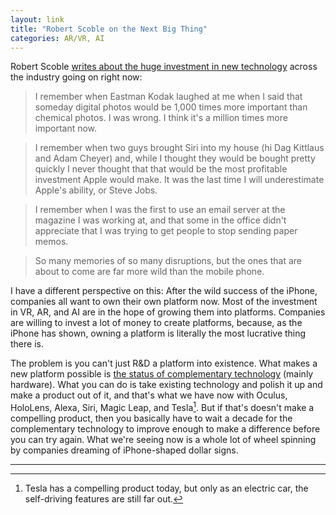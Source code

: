```yaml
---
layout: link
title: "Robert Scoble on the Next Big Thing"
categories: AR/VR, AI
---
```


Robert Scoble [writes about the huge investment in new technology](https://www.linkedin.com/pulse/what-would-hillel-fuld-do-robert-scoble/) across the industry going on right now:

> I remember when Eastman Kodak laughed at me when I said that someday digital photos would be 1,000 times more important than chemical photos. I was wrong. I think it's a million times more important now.

> I remember when two guys brought Siri into my house (hi Dag Kittlaus and Adam Cheyer) and, while I thought they would be bought pretty quickly I never thought that that would be the most profitable investment Apple would make. It was the last time I will underestimate Apple's ability, or Steve Jobs. 

> I remember when I was the first to use an email server at the magazine I was working at, and that some in the office didn't appreciate that I was trying to get people to stop sending paper memos.

> So many memories of so many disruptions, but the ones that are about to come are far more wild than the mobile phone.

I have a different perspective on this: After the wild success of the iPhone, companies all want to own their own platform now. Most of the investment in VR, AR, and AI are in the hope of growing them into platforms. Companies are willing to invest a lot of money to create platforms, because, as the iPhone has shown, owning a platform is literally the most lucrative thing there is.

The problem is you can't just R&D a platform into existence. What makes a new platform possible is [the status of complementary technology](https://blog.robenkleene.com/2019/04/11/a-few-smart-people-in-a-room/) (mainly hardware). What you can do is take existing technology and polish it up and make a product out of it, and that's what we have now with Oculus, HoloLens, Alexa, Siri, Magic Leap, and Tesla[^tesla]. But if that's doesn't make a compelling product, then you basically have to wait a decade for the complementary technology to improve enough to make a difference before you can try again. What we're seeing now is a whole lot of wheel spinning by companies dreaming of iPhone-shaped dollar signs.

* * *

[^tesla]: Tesla has a compelling product today, but only as an electric car, the self-driving features are still far out.
